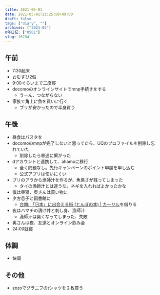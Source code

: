 ```yaml
---
title: 2021-05-01
date: 2021-05-01T21:25:08+09:00
draft: false
tags: ["diary", ""]
archives: ["2021-05"]
n年日記: ["0501"]
slug: 16284
---
```

## 午前
- 7:30起床
- おむすび2個
- 9:00ぐらいまで二度寝
- docomoのオンラインサイトでmnp手続きをする
  - うーん、つながらない
- 家族で角上に魚を買いに行く
  - ブリが安かったので半身買う
## 午後
- 昼食はパスタを
- docomoのmnpが完了しないと思ってたら、UQのプロファイルを削除し忘れていた
  - 削除したら普通に繋がった
- dアカウントと連携して、ahamoに移行
  - 全く問題なし。先行キャンペーンのポイント申請を申し込む
  - 公式アプリは使いにくい
- ブリのアラから漁師汁を作るが、魚臭さが残ってしまった
  - タイの漁師汁とは違うな。ネギを入れればよかったかな
- 僕は昼寝、奥さんは買い物に
- 夕方息子と図書館に
  - [台南: 「日本」に出会える街 (とんぼの本) | カーリル](https://calil.jp/book/4106022710)を借りる
- 夜はハマチの漬け丼と刺し身、漁師汁
  - 漁師汁は臭くなってしまった、失敗
- 奥さんは夜、友達とオンライン飲み会
- 24:00就寝
## 体調
- 快調
## その他
- zozoでグラニフのtシャツを２枚買う